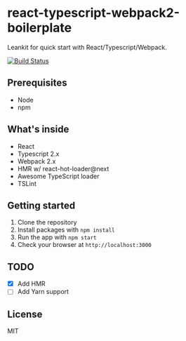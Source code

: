 # react-typescript-webpack2-boilerplate
Leankit for quick start with React/Typescript/Webpack.

[![Build Status](https://travis-ci.org/optimusway/react-typescript-webpack2-boilerplate.svg?branch=master)](https://travis-ci.org/optimusway/react-typescript-webpack2-boilerplate)

## Prerequisites
- Node
- npm

## What's inside
- React
- Typescript 2.x
- Webpack 2.x
- HMR w/ react-hot-loader@next
- Awesome TypeScript loader
- TSLint

## Getting started
1. Clone the repository
1. Install packages with `npm install`
1. Run the app with `npm start`
1. Check your browser at `http://localhost:3000`

## TODO
- [x] Add HMR
- [ ] Add Yarn support

## License
MIT
